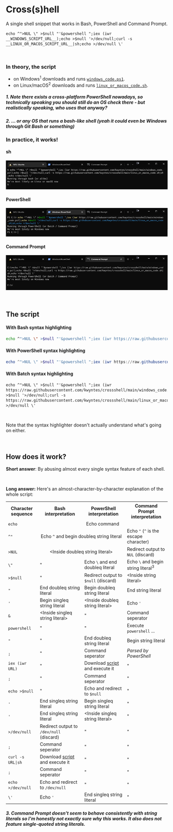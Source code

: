 # Cross(s)hell
A single shell snippet that works in Bash, PowerShell and Command Prompt.

```
echo ^">NUL \" >$null "'&powershell ";iex (iwr __WINDOWS_SCRIPT_URL__);echo >$null '>/dev/null;curl -s __LINUX_OR_MACOS_SCRIPT_URL__|sh;echo >/dev/null \'
```

<br>


### In theory, the script

* on Windows<sup>1</sup> downloads and runs [`windows_code.ps1`](windows_code.ps1).
* on Linux/macOS<sup>2</sup> downloads and runs [`linux_or_macos_code.sh`](linux_or_macos_code.sh).

##### 1. Note there exists a cross-platform PowerShell nowadays, so technically speaking you should still do an OS check there - but realistically speaking, who uses that anyway?
##### 2. ... or any OS that runs a bash-like shell (yeah it could even be Windows through Git Bash or something)


### In practice, it works!

#### sh
![sh](screenshots/sh.png)

#### PowerShell
![sh](screenshots/powershell.png)

#### Command Prompt
![sh](screenshots/cmd.png)

<br>


## The script

#### With Bash syntax highlighting
```bash
echo ^">NUL \" >$null "'&powershell ";iex (iwr https://raw.githubusercontent.com/kwyntes/crossshell/main/windows_code.ps1);echo >$null '>/dev/null;curl -s https://raw.githubusercontent.com/kwyntes/crossshell/main/linux_or_macos_code.sh|sh;echo >/dev/null \'
```
#### With PowerShell syntax highlighting
```powershell
echo ^">NUL \" >$null "'&powershell ";iex (iwr https://raw.githubusercontent.com/kwyntes/crossshell/main/windows_code.ps1);echo >$null '>/dev/null;curl -s https://raw.githubusercontent.com/kwyntes/crossshell/main/linux_or_macos_code.sh|sh;echo >/dev/null \'
```
#### With Batch syntax highlighting
```batch
echo ^">NUL \" >$null "'&powershell ";iex (iwr https://raw.githubusercontent.com/kwyntes/crossshell/main/windows_code.ps1);echo >$null '>/dev/null;curl -s https://raw.githubusercontent.com/kwyntes/crossshell/main/linux_or_macos_code.sh|sh;echo >/dev/null \'
```

<br>

Note that the syntax highlighter doesn't actually understand what's going on either.

<br>


## How does it work?

**Short answer**: By abusing almost every single syntax feature of each shell.

<br>

**Long answer:** Here's an almost-character-by-character explanation of the whole script:

<!-- GitHub markdown doesn't support colspan sadly -->
<table>
  <tr>
    <th>Character sequence</th>
    <th>Bash interpretation</th>
    <th>PowerShell interpretation</th>
    <th>Command Prompt interpretation</th>
  </tr>

  <tr>
    <td><code>echo</code></td>
    <td colspan=3 align=center>Echo command</td>
  </tr>
  <tr>
    <td><code>^"</code></td>
    <td colspan=2 align=center>Echo <code>^</code> and begin doubleq string literal</td>
    <td>Echo <code>"</code> (<code>^</code> is the escape character)</td>
  </tr>
  <tr>
    <td><code>>NUL</code></td>
    <td colspan=2 align=center>&lt;Inside doubleq string literal&gt;</td>
    <td>Redirect output to <code>NUL</code> (discard)</td>
  </tr>
  <tr>
    <td><code>\"</code></td>
    <td>"</td>
    <td>Echo <code>\</code> and end doubleq literal</td>
    <td>Echo <code>\</code> and begin string literal<sup>3</sup></td>
  </tr>
  <tr>
    <td><code>>$null</code></td>
    <td>"</td>
    <td>Redirect output to <code>$null</code> (discard)</td>
    <td>&lt;Inside string literal&gt;</td>
  </tr>
  <tr>
    <td><code>"</code></td>
    <td>End doubleq string literal</td>
    <td>Begin doubleq string literal</td>
    <td>End string literal</td>
  </tr>
  <tr>
    <td><code>'</code></td>
    <td>Begin singleq string literal</td>
    <td>&lt;Inside doubleq string literal&gt;</td>
    <td>Echo <code>'</code></td>
  </tr>
  <tr>
    <td><code>&</code></td>
    <td>&lt;Inside singleq string literal&gt;</td>
    <td>"</td>
    <td>Command seperator</td>
  </tr>
  <tr>
    <td><code>powershell</code></td>
    <td>"</td>
    <td>"</td>
    <td>Execute <code>powershell</code> ...</td>
  </tr>
  <tr>
    <td><code>"</code></td>
    <td>"</td>
    <td>End doubleq string literal</td>
    <td>Begin string literal</td>
  </tr>
  <tr>
    <td><code>;</code></td>
    <td>"</td>
    <td>Command seperator</td>
    <td><em>Parsed by PowerShell</em></td>
  </tr>
  <tr>
    <td><code>iex (iwr URL)</code></td>
    <td>"</td>
    <td>Download <a href="windows_code.ps1">script</a> and execute it</td>
    <td>"</td>
  </tr>
  <tr>
    <td><code>;</code></td>
    <td>"</td>
    <td>Command seperator</td>
    <td>"</td>
  </tr>
  <tr>
    <td><code>echo >$null</code></td>
    <td>"</td>
    <td>Echo and redirect to <code>$null</code></td>
    <td>"</td>
  </tr>
  <tr>
    <td><code>'</code></td>
    <td>End singleq string literal</td>
    <td>Begin singleq string literal</td>
    <td>"</td>
  </tr>
  <tr>
    <td><code>'</code></td>
    <td>End singleq string literal</td>
    <td>&lt;Inside singleq string literal&gt;</td>
    <td>"</td>
  </tr>
  <tr>
    <td><code>>/dev/null</code></td>
    <td>Redirect output to <code>/dev/null</code> (discard)</td>
    <td>"</td>
    <td>"</td>
  </tr>
  <tr>
    <td><code>;</code></td>
    <td>Command seperator</td>
    <td>"</td>
    <td>"</td>
  </tr>
  <tr>
    <td><code>curl -s URL|sh</code></td>
    <td>Download <a href="linux_or_macos_code.sh">script</a> and execute it</td>
    <td>"</td>
    <td>"</td>
  </tr>
  <tr>
    <td><code>;</code></td>
    <td>Command seperator</td>
    <td>"</td>
    <td>"</td>
  </tr>
  <tr>
    <td><code>echo >/dev/null</code></td>
    <td>Echo and redirect to <code>/dev/null</code></td>
    <td>"</td>
    <td>"</td>
  </tr>
  <tr>
    <td><code>\'</code></td>
    <td>Echo <code>'</code></td>
    <td>End singleq string literal</td>
    <td>"</td>
  </tr>
  <!-- OLD VERSION <tr>
    <td><code>^"</code></td>
    <td>Echo <code>^</code> and begin string literal</td>
    <td><code>^</code> into string literal and end literal</td>
    <td>Echo <code>"</code></td>
  </tr>
  <tr>
    <td><code>;</code></td>
    <td>&lt;Inside string literal&gt;</td>
    <td>Command seperator</td>
    <td>Echo <code>;</code></td>
  </tr>
  <tr>
    <td><code>&</code></td>
    <td>&lt;Inside string literal&gt;</td>
    <td>Invocation operator</td>
    <td>Command seperator</td>
  </tr>
  <tr>
    <td><code>powershell ...</code></td>
    <td>&lt;Inside string literal&gt;</td>
    <td colspan=2 align=center>Execute <code>powershell exit;iex (iwr _SCRIPT_URL_)</code></td>
  </tr>
  <tr>
    <td><code>;&</code></td>
    <td colspan=3 align=center>[Same thing as before]</td>
  </tr>
  <tr>
    <td><code>echo</code></td>
    <td>&lt;Inside string literal&gt;</td>
    <td colspan=2 align=center>Echo command</td>
  </tr>
  <tr>
    <td><code>'</code></td>
    <td>&lt;Inside string literal&gt;</td>
    <td>Begin string literal (single quotes)</td>
    <td>Echo <code>'</code></td>
  </tr>
  <tr>
    <td><code>>NUL</code></td>
    <td colspan=2 align=center>&lt;Inside string literal&gt;</td>
    <td>Redirect output to <code>NUL</code> (discard)</td>
  </tr>
  <tr>
    <td><code>'</code></td>
    <td>&lt;Inside string literal&gt;</td>
    <td>End string literal (single quotes)</td>
    <td>Echo <code>'</code></td>
  </tr>
  <tr>
    <td><code>'</code></td>
    <td>&lt;Inside string literal&gt;</td>
    <td>Begin string literal (single quotes)</td>
    <td>Echo <code>'</code></td>
  </tr>
  <tr>
    <td><code>"</code></td>
    <td>End string literal</td>
    <td colspan=2 align=center>Begin string literal</td>
  </tr>
  <tr>
    <td><code>>/dev/null</code></td>
    <td>Redirect output to <code>/dev/null</code> (discard)</td>
    <td colspan=2 align=center>&lt;Inside string literal&gt;</td>
  </tr>
  <tr>
    <td><code>;</code></td>
    <td>Command seperator</td>
    <td colspan=2 align=center>&lt;Inside string literal&gt;</td>
  </tr>
  <tr>
    <td><code>curl -s ...</code></td>
    <td>Execute <code>curl -s _SCRIPT_URL_ | sh</code></td>
    <td colspan=2 align=center>&lt;Inside string literal&gt;</td>
  </tr>
  <tr>
    <td><code>;</code></td>
    <td>Command seperator</td>
    <td colspan=2 align=center>&lt;Inside string literal&gt;</td>
  </tr>
  <tr>
    <td><code>echo</code></td>
    <td>Echo command</td>
    <td colspan=2 align=center>&lt;Inside string literal&gt;</td>
  </tr>
  <tr>
    <td><code>>/dev/null</code></td>
    <td>Redirect output to <code>/dev/null</code> (discard)</td>
    <td colspan=2 align=center>&lt;Inside string literal&gt;</td>
  </tr>
  <tr>
    <td><code>\"</code></td>
    <td>Echo <code>"</code></td>
    <td colspan=2 align=center><code>\</code> into string literal and end it</td>
  </tr>
  <tr>
    <td><code>\`"</code></td>
    <td>Echo <code>`</code> and begin string literal</td>
    <td>Echo <code>\"</code> (<code>`</code> is the escape character)</td>
    <td>Echo <code>\`</code> and begin string literal</td>
  </tr> -->
</table>

##### 3. Command Prompt doesn't seem to behave consistently with string literals so I'm honestly not exactly sure why this works. It also does not feature single-quoted string literals.
